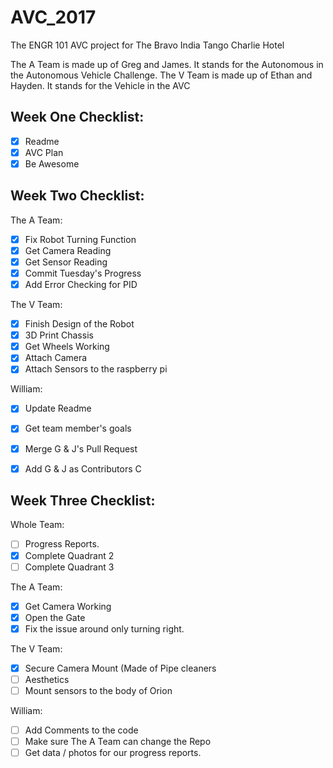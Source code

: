 # AVC_2017
The ENGR 101 AVC project for The Bravo India Tango Charlie Hotel

The A Team is made up of Greg and James. It stands for the Autonomous in the Autonomous Vehicle Challenge.
The V Team is made up of Ethan and Hayden. It stands for the Vehicle in the AVC

## Week One Checklist:

- [x] Readme
- [x] AVC Plan
- [x] Be Awesome

## Week Two Checklist:

The A Team:
- [x] Fix Robot Turning Function
- [x] Get Camera Reading
- [x] Get Sensor Reading
- [x] Commit Tuesday's Progress
- [x] Add Error Checking for PID

The V Team:
- [x] Finish Design of the Robot 
- [x] 3D Print Chassis
- [x] Get Wheels Working
- [x] Attach Camera
- [x] Attach Sensors to the raspberry pi

William:
- [x] Update Readme
- [x] Get team member's goals
- [x] Merge G & J's Pull Request
- [x] Add G & J as Contributors C


## Week Three Checklist:

Whole Team:
- [ ] Progress Reports.
- [x] Complete Quadrant 2
- [ ] Complete Quadrant 3

The A Team:
- [x] Get Camera Working
- [x] Open the Gate
- [x] Fix the issue around only turning right.

The V Team:
- [x] Secure Camera Mount (Made of Pipe cleaners
- [ ] Aesthetics
- [ ] Mount sensors to the body of Orion

William:
- [ ] Add Comments to the code
- [ ] Make sure The A Team can change the Repo
- [ ] Get data / photos for our progress reports.
